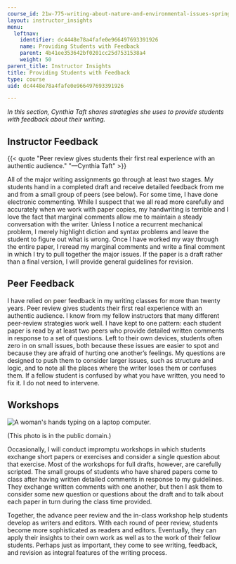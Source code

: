 ```yaml
---
course_id: 21w-775-writing-about-nature-and-environmental-issues-spring-2017
layout: instructor_insights
menu:
  leftnav:
    identifier: dc4448e78a4fafe0e966497693391926
    name: Providing Students with Feedback
    parent: 4b41ee353642bf0201cc25d7531538a4
    weight: 50
parent_title: Instructor Insights
title: Providing Students with Feedback
type: course
uid: dc4448e78a4fafe0e966497693391926

---
```


_In this section, Cynthia Taft shares strategies she uses to provide students with feedback about their writing._

Instructor Feedback
-------------------

{{< quote "Peer review gives students their first real experience with an authentic audience." "—Cynthia Taft" >}}

All of the major writing assignments go through at least two stages. My students hand in a completed draft and receive detailed feedback from me and from a small group of peers (see below). For some time, I have done electronic commenting. While I suspect that we all read more carefully and accurately when we work with paper copies, my handwriting is terrible and I love the fact that marginal comments allow me to maintain a steady conversation with the writer. Unless I notice a recurrent mechanical problem, I merely highlight diction and syntax problems and leave the student to figure out what is wrong. Once I have worked my way through the entire paper, I reread my marginal comments and write a final comment in which I try to pull together the major issues. If the paper is a draft rather than a final version, I will provide general guidelines for revision.

Peer Feedback
-------------

I have relied on peer feedback in my writing classes for more than twenty years. Peer review gives students their first real experience with an authentic audience. I know from my fellow instructors that many different peer-review strategies work well. I have kept to one pattern: each student paper is read by at least two peers who provide detailed written comments in response to a set of questions. Left to their own devices, students often zero in on small issues, both because these issues are easier to spot and because they are afraid of hurting one another’s feelings. My questions are designed to push them to consider larger issues, such as structure and logic, and to note all the places where the writer loses them or confuses them. If a fellow student is confused by what you have written, you need to fix it. I do not need to intervene.

Workshops
---------

![A woman's hands typing on a laptop computer.](/coursemedia/21w-775-writing-about-nature-and-environmental-issues-spring-2017/8dbad1d48adb382f2900cecf48066c75_21W.775_Laptop.jpg)  

(This photo is in the public domain.)

Occasionally, I will conduct impromptu workshops in which students exchange short papers or exercises and consider a single question about that exercise. Most of the workshops for full drafts, however, are carefully scripted. The small groups of students who have shared papers come to class after having written detailed comments in response to my guidelines. They exchange written comments with one another, but then I ask them to consider some new question or questions about the draft and to talk about each paper in turn during the class time provided.

Together, the advance peer review and the in-class workshop help students develop as writers and editors. With each round of peer review, students become more sophisticated as readers and editors. Eventually, they can apply their insights to their own work as well as to the work of their fellow students. Perhaps just as important, they come to see writing, feedback, and revision as integral features of the writing process.